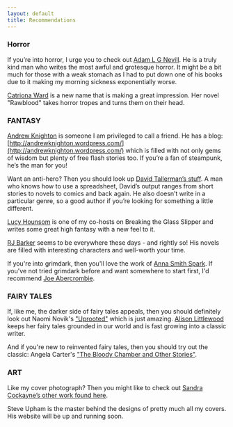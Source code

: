 ```yaml
---
layout: default
title: Recommendations
---
```


### Horror

If you’re into horror, I urge you to check out [Adam L G Nevill](https://www.adamlgnevill.com/). He is a truly kind man who writes the most awful and grotesque horror. It might be a bit much for those with a weak stomach as I had to put down one of his books due to it making my morning sickness exponentially worse.

[Catriona Ward](https://www.amazon.co.uk/Catriona-Ward/e/B015CNZSLK/) is a new name that is making a great impression. Her novel "Rawblood" takes horror tropes and turns them on their head.

### FANTASY

[Andrew Knighton](https://andrewknighton.com/) is someone I am privileged to call a friend. He has a blog: [http://andrewknighton.wordpress.com/](http://andrewknighton.wordpress.com/) which is filled with not only gems of wisdom but plenty of free flash stories too. If you’re a fan of steampunk, he’s the man for you!

Want an anti-hero? Then you should look up [David Tallerman’s stuff](http://www.davidtallerman.co.uk/). A man who knows how to use a spreadsheet, David’s output ranges from short stories to novels to comics and back again. He also doesn’t write in a particular genre, so a good author if you’re looking for something a little different.

[Lucy Hounsom](http://lucyhounsom.co.uk/) is one of my co-hosts on Breaking the Glass Slipper and writes some great high fantasy with a new feel to it.

[RJ Barker](https://rjbarkerblog.wordpress.com/) seems to be everywhere these days - and rightly so! His novels are filled with interesting characters and well-worth your time.

If you're into grimdark, then you'll love the work of [Anna Smith Spark](https://www.amazon.co.uk/Anna-Smith-Spark/e/B01M01O37N). If you've not tried grimdark before and want somewhere to start first, I'd recommend [Joe Abercrombie](https://www.joeabercrombie.com/).

### FAIRY TALES

If, like me, the darker side of fairy tales appeals, then you should definitely look out Naomi Novik's ["Uprooted"](https://www.amazon.co.uk/Uprooted-Naomi-Novik-ebook/dp/B00SN93700/) which is just amazing. [Alison Littlewood](https://www.amazon.co.uk/Alison-Littlewood/e/B005VO5DJI/) keeps her fairy tales grounded in our world and is fast growing into a classic writer.

And if you're new to reinvented fairy tales, then you should try out the classic: Angela Carter's ["The Bloody Chamber and Other Stories"](https://www.amazon.co.uk/Bloody-Chamber-Other-Stories/dp/0099588110/).

### ART 

Like my cover photograph? Then you might like to check out [Sandra Cockayne’s other work found here](https://www.sandracockaynephotography.co.uk/).

Steve Upham is the master behind the designs of pretty much all my covers. His website will be up and running soon.
